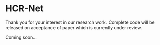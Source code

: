 # HCR-Net

Thank you for your interest in our research work. Complete code will be released on acceptance of paper which is currently under review.

Coming soon...
